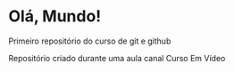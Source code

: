 # Olá, Mundo!
 Primeiro repositório do curso de git e github

 Repositório criado durante uma aula canal Curso Em Vídeo
